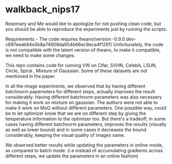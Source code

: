# walkback_nips17

Rosemary and Me would like to apologize for not pushing clean code, but you should be able to reproduce the experiments just by running the scripts.

Requirements - The code requires theano(version -0.9.0.dev-c697eeab84e5b8a74908da654b66ec9eca4f1291) Unfortunately, the code is not compatible with the latent version of theano, to make it compatible, we need to make some changes.

This repo contains code for running VW on Cifar, SVHN, CelebA, LSUN, Circle, Spiral , Mixture of Gaussian. Some of these datasets are not mentioned in the paper. 

In all the image experiments, we observed that by having different batchnorm papemeters for different steps, actually improves the result considerably. Having different batchnorm parameters was also necessery for making it work on mixture on gaussian. The authors were not able to make it work on MoG without different parameters. One possible way, could be to let optimizer know that we are on different step by giving the temperature information to the optimizer too. But there's a
tradeoff, in some cases having different batchnorm parameters, improves the results (visually as well as lower bound) and in some cases it decreases the bound considerably, keeping the visual quality of images same.

We observed better results while updating the parameters in online-mode, as compared to batch mode. (i.e instead of accumulating gradients across different steps, we update the parameters in an online fashion) 

